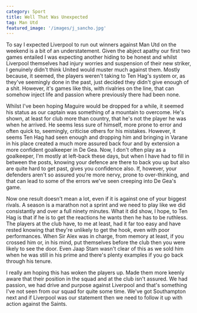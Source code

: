 ```yaml
---
category: Sport
title: Well That Was Unexpected
tag: Man Utd
featured_image: '/images/j_sancho.jpg'
---
```

To say I expected Liverpool to run out winners against Man Utd on the weekend is a bit of an understatement. Given the abject apathy our first two games entailed I was expecting another hiding to be honest and whilst Liverpool themselves had injury worries and suspension of their new striker, I genuinely didn't think United would muster much against them. Mostly because, it seemed, the players weren't taking to Ten Hag's system or, as they've seemingly done in the past, just decided they didn't give enough of a shit. However, it's games like this, with rivalries on the line, that can somehow inject life and passion where previously there had been none.

Whilst I've been hoping Maguire would be dropped for a while, it seemed his status as our captain was something of a mountain to overcome. He's shown, at least for club more than country, that he's not the player he was when he arrived. He seems less sure of himself, more prone to error and often quick to, seemingly, criticise others for his mistakes. However, it seems Ten Hag had seen enough and dropping him and bringing in Varane in his place created a much more assured back four and by extension a more confident goalkeeper in De Gea. Now, I don't often play as a goalkeeper, I'm mostly at left-back these days, but when I have had to fill in between the posts, knowing your defence are there to back you up but also are quite hard to get past, gives you confidence also. If, however, your defenders aren't so assured you're more nervy, prone to over-thinking, and that can lead to some of the errors we've seen creeping into De Gea's game.

Now one result doesn't mean a lot, even if it is against one of your biggest rivals. A season is a marathon not a sprint and we need to play like we did consistantly and over a full ninety minutes. What it did show, I hope, to Ten Hag is that if he is to get the reactions he wants then he has to be ruthless. The players at the club have, to me at least, had it far too easy and have rested knowing that they're unlikely to get the hook, even with poor performances. When Sir Alex was in charge, from memory at least, if you crossed him or, in his mind, put themselves before the club then you were likely to see the door. Even Jaap Stam wasn't clear of this as we sold him when he was still in his prime and there's plenty examples if you go back through his tenure.

I really am hoping this has woken the players up. Made them more keenly aware that their position in the squad and at the club isn't assured. We had passion, we had drive and purpose against Liverpool and that's something I've not seen from our squad for quite some time. We've got Southampton next and if Liverpool was our statement then we need to follow it up with action against the Saints.
